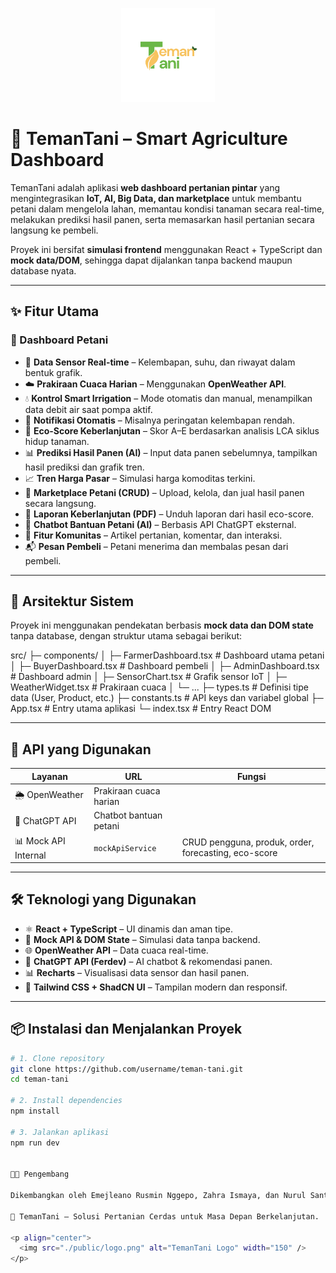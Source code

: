 <p align="center">
  <img src="./public/logo.png" alt="TemanTani Logo" width="150" />
</p>

# 🌾 TemanTani – Smart Agriculture Dashboard

TemanTani adalah aplikasi **web dashboard pertanian pintar** yang mengintegrasikan **IoT, AI, Big Data, dan marketplace** untuk membantu petani dalam mengelola lahan, memantau kondisi tanaman secara real-time, melakukan prediksi hasil panen, serta memasarkan hasil pertanian secara langsung ke pembeli.

Proyek ini bersifat **simulasi frontend** menggunakan React + TypeScript dan **mock data/DOM**, sehingga dapat dijalankan tanpa backend maupun database nyata.  

---

## ✨ Fitur Utama

### 🌿 Dashboard Petani
- 📶 **Data Sensor Real-time** – Kelembapan, suhu, dan riwayat dalam bentuk grafik.
- ☁️ **Prakiraan Cuaca Harian** – Menggunakan **OpenWeather API**.
- 💧 **Kontrol Smart Irrigation** – Mode otomatis dan manual, menampilkan data debit air saat pompa aktif.
- 🔔 **Notifikasi Otomatis** – Misalnya peringatan kelembapan rendah.
- 🌱 **Eco-Score Keberlanjutan** – Skor A–E berdasarkan analisis LCA siklus hidup tanaman.
- 📊 **Prediksi Hasil Panen (AI)** – Input data panen sebelumnya, tampilkan hasil prediksi dan grafik tren.
- 📈 **Tren Harga Pasar** – Simulasi harga komoditas terkini.
- 🛒 **Marketplace Petani (CRUD)** – Upload, kelola, dan jual hasil panen secara langsung.
- 📁 **Laporan Keberlanjutan (PDF)** – Unduh laporan dari hasil eco-score.
- 🧠 **Chatbot Bantuan Petani (AI)** – Berbasis API ChatGPT eksternal.
- 💬 **Fitur Komunitas** – Artikel pertanian, komentar, dan interaksi.
- 📬 **Pesan Pembeli** – Petani menerima dan membalas pesan dari pembeli.

---

## 🧠 Arsitektur Sistem

Proyek ini menggunakan pendekatan berbasis **mock data dan DOM state** tanpa database, dengan struktur utama sebagai berikut:

src/
├─ components/
│ ├─ FarmerDashboard.tsx # Dashboard utama petani
│ ├─ BuyerDashboard.tsx # Dashboard pembeli
│ ├─ AdminDashboard.tsx # Dashboard admin
│ ├─ SensorChart.tsx # Grafik sensor IoT
│ ├─ WeatherWidget.tsx # Prakiraan cuaca
│ └─ ...
├─ types.ts # Definisi tipe data (User, Product, etc.)
├─ constants.ts # API keys dan variabel global
├─ App.tsx # Entry utama aplikasi
└─ index.tsx # Entry React DOM


---

## 🔑 API yang Digunakan

| Layanan | URL | Fungsi |
|--------|------|---------|
| 🌦️ OpenWeather | Prakiraan cuaca harian |
| 🤖 ChatGPT API | Chatbot bantuan petani |
| 📊 Mock API Internal | `mockApiService` | CRUD pengguna, produk, order, forecasting, eco-score |

---

## 🛠️ Teknologi yang Digunakan

- ⚛️ **React + TypeScript** – UI dinamis dan aman tipe.
- 📡 **Mock API & DOM State** – Simulasi data tanpa backend.
- 🌐 **OpenWeather API** – Data cuaca real-time.
- 🧠 **ChatGPT API (Ferdev)** – AI chatbot & rekomendasi panen.
- 📊 **Recharts** – Visualisasi data sensor dan hasil panen.
- 🎨 **Tailwind CSS + ShadCN UI** – Tampilan modern dan responsif.

---

## 📦 Instalasi dan Menjalankan Proyek

```bash
# 1. Clone repository
git clone https://github.com/username/teman-tani.git
cd teman-tani

# 2. Install dependencies
npm install

# 3. Jalankan aplikasi
npm run dev


👨‍💻 Pengembang

Dikembangkan oleh Emejleano Rusmin Nggepo, Zahra Ismaya, dan Nurul Santi Hafifah

🌾 TemanTani – Solusi Pertanian Cerdas untuk Masa Depan Berkelanjutan.

<p align="center">
  <img src="./public/logo.png" alt="TemanTani Logo" width="150" />
</p>